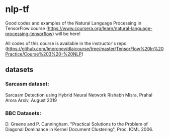 # nlp-tf
Good codes and examples of the Natural Language Processing in TensorFlow course (https://www.coursera.org/learn/natural-language-processing-tensorflow) will be here!

All codes of this course is available in the instructor's repo (https://github.com/lmoroney/dlaicourse/tree/master/TensorFlow%20In%20Practice/Course%203%20-%20NLP)

## datasets
### Sarcasm dataset:
Sarcasm Detection using Hybrid Neural Network
Rishabh Misra, Prahal Arora
Arxiv, August 2019

### BBC Datasets:
D. Greene and P. Cunningham. "Practical Solutions to the Problem of Diagonal Dominance in Kernel Document Clustering", Proc. ICML 2006.
